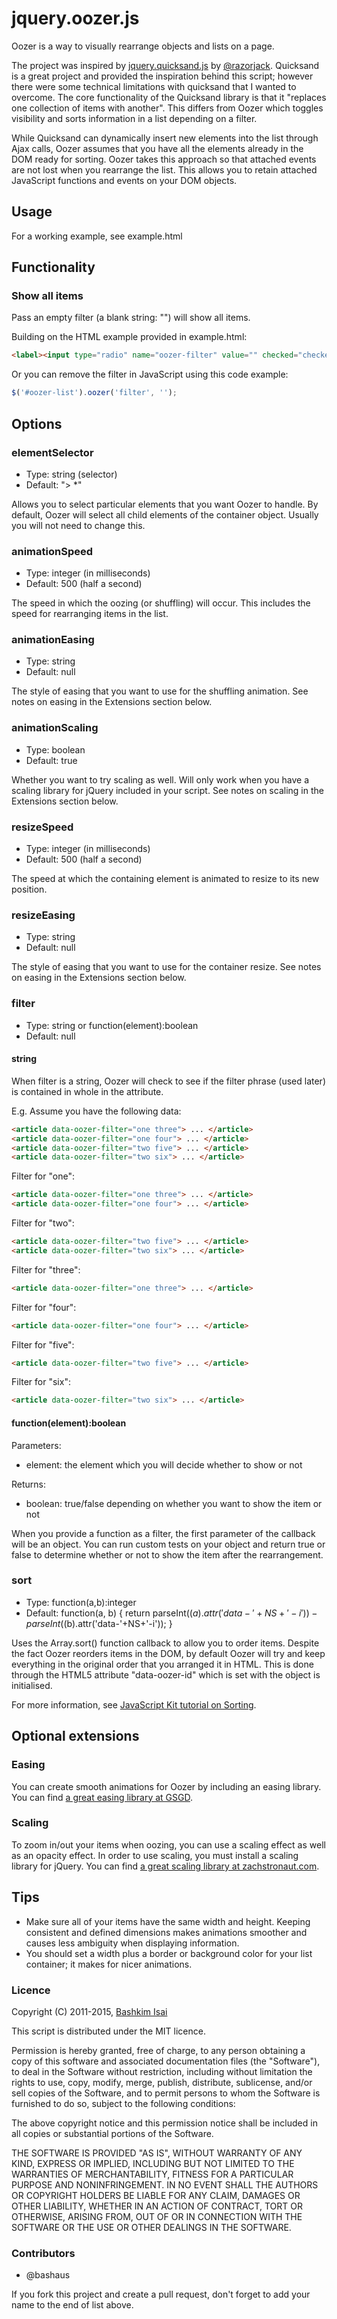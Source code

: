 # jquery.oozer.js

Oozer is a way to visually rearrange objects and lists on a page.

The project was inspired by [jquery.quicksand.js](https://github.com/razorjack/quicksand/) by [@razorjack](https://github.com/razorjack/). Quicksand is a great project and provided the inspiration behind this script; however there were some technical limitations with quicksand that I wanted to overcome. The core functionality of the Quicksand library is that it "replaces one collection of items with another". This differs from Oozer which toggles visibility and sorts information in a list depending on a filter.

While Quicksand can dynamically insert new elements into the list through Ajax calls, Oozer assumes that you have all the elements already in the DOM ready for sorting. Oozer takes this approach so that attached events are not lost when you rearrange the list. This allows you to retain attached JavaScript functions and events on your DOM objects.

## Usage

For a working example, see example.html

## Functionality

### Show all items

Pass an empty filter (a blank string: "") will show all items.

Building on the HTML example provided in example.html:

```html
<label><input type="radio" name="oozer-filter" value="" checked="checked" /> show all</label>
```

Or you can remove the filter in JavaScript using this code example:

```javascript
$('#oozer-list').oozer('filter', '');
```

## Options

### elementSelector

* Type: string (selector)
* Default: "> *"

Allows you to select particular elements that you want Oozer to handle. By default, Oozer will select all child elements of the container object. Usually you will not need to change this.

### animationSpeed

* Type: integer (in milliseconds)
* Default: 500 (half a second)

The speed in which the oozing (or shuffling) will occur. This includes the speed for rearranging items in the list.

### animationEasing

* Type: string
* Default: null

The style of easing that you want to use for the shuffling animation. See notes on easing in the Extensions section below.

### animationScaling

* Type: boolean
* Default: true

Whether you want to try scaling as well. Will only work when you have a scaling library for jQuery included in your script. See notes on scaling in the Extensions section below.

### resizeSpeed

* Type: integer (in milliseconds)
* Default: 500 (half a second)

The speed at which the containing element is animated to resize to its new position.

### resizeEasing

* Type: string
* Default: null

The style of easing that you want to use for the container resize. See notes on easing in the Extensions section below.

### filter

* Type: string or function(element):boolean
* Default: null

#### string

When filter is a string, Oozer will check to see if the filter phrase (used later) is contained in whole in the attribute.

E.g. Assume you have the following data:

```html
<article data-oozer-filter="one three"> ... </article>
<article data-oozer-filter="one four"> ... </article>
<article data-oozer-filter="two five"> ... </article>
<article data-oozer-filter="two six"> ... </article>
```

Filter for "one":

```html
<article data-oozer-filter="one three"> ... </article>
<article data-oozer-filter="one four"> ... </article>
```

Filter for "two":

```html
<article data-oozer-filter="two five"> ... </article>
<article data-oozer-filter="two six"> ... </article>
```

Filter for "three":

```html
<article data-oozer-filter="one three"> ... </article>
```

Filter for "four":

```html
<article data-oozer-filter="one four"> ... </article>
```

Filter for "five":

```html
<article data-oozer-filter="two five"> ... </article>
```

Filter for "six":

```html
<article data-oozer-filter="two six"> ... </article>
```

#### function(element):boolean

Parameters:

* element: the element which you will decide whether to show or not

Returns:

* boolean: true/false depending on whether you want to show the item or not

When you provide a function as a filter, the first parameter of the callback will be an object. You can run custom tests on your object and return true or false to determine whether or not to show the item after the rearrangement.

### sort

* Type: function(a,b):integer
* Default: function(a, b) { return parseInt($(a).attr('data-'+NS+'-i')) - parseInt($(b).attr('data-'+NS+'-i')); }

Uses the Array.sort() function callback to allow you to order items. Despite the fact Oozer reorders items in the DOM, by default Oozer will try and keep everything in the original order that you arranged it in HTML. This is done through the HTML5 attribute "data-oozer-id" which is set with the object is initialised.

For more information, see [JavaScript Kit tutorial on Sorting](http://www.javascriptkit.com/javatutors/arraysort.shtml).

## Optional extensions

### Easing

You can create smooth animations for Oozer by including an easing library. You can find [a great easing library at GSGD](http://gsgd.co.uk/sandbox/jquery/easing/).

### Scaling

To zoom in/out your items when oozing, you can use a scaling effect as well as an opacity effect. In order to use scaling, you must install a scaling library for jQuery. You can find [a great scaling library at zachstronaut.com](http://www.zachstronaut.com/posts/2009/08/07/jquery-animate-css-rotate-scale.html).

## Tips

* Make sure all of your items have the same width and height. Keeping consistent and defined dimensions makes animations smoother and causes less ambiguity when displaying information.
* You should set a width plus a border or background color for your list container; it makes for nicer animations.


### Licence

Copyright (C) 2011-2015, [Bashkim Isai](http://www.bashkim.com.au)

This script is distributed under the MIT licence.

Permission is hereby granted, free of charge, to any person obtaining a copy of this software and associated documentation files (the "Software"), to deal in the Software without restriction, including without limitation the rights to use, copy, modify, merge, publish, distribute, sublicense, and/or sell copies of the Software, and to permit persons to whom the Software is furnished to do so, subject to the following conditions:

The above copyright notice and this permission notice shall be included in all copies or substantial portions of the Software.

THE SOFTWARE IS PROVIDED "AS IS", WITHOUT WARRANTY OF ANY KIND, EXPRESS OR IMPLIED, INCLUDING BUT NOT LIMITED TO THE WARRANTIES OF MERCHANTABILITY, FITNESS FOR A PARTICULAR PURPOSE AND NONINFRINGEMENT. IN NO EVENT SHALL THE AUTHORS OR COPYRIGHT HOLDERS BE LIABLE FOR ANY CLAIM, DAMAGES OR OTHER LIABILITY, WHETHER IN AN ACTION OF CONTRACT, TORT OR OTHERWISE, ARISING FROM, OUT OF OR IN CONNECTION WITH THE SOFTWARE OR THE USE OR OTHER DEALINGS IN THE SOFTWARE.


### Contributors

* @bashaus

If you fork this project and create a pull request, don't forget to add your name to the end of list above.
